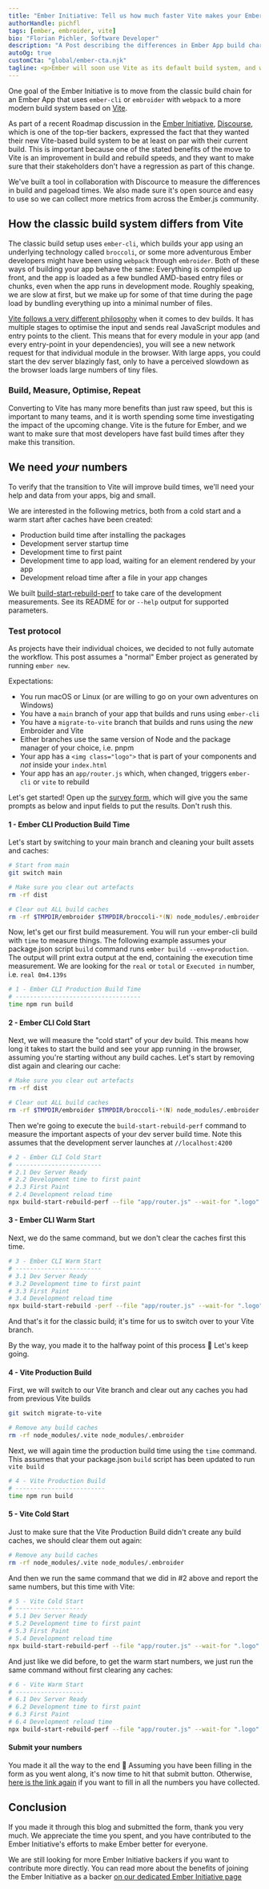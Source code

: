 ```yaml
---
title: "Ember Initiative: Tell us how much faster Vite makes your Ember app"
authorHandle: pichfl
tags: [ember, embroider, vite]
bio: "Florian Pichler, Software Developer"
description: "A Post describing the differences in Ember App build characteristics between classic ember-cli and modern Embroider with Vite"
autoOg: true
customCta: "global/ember-cta.njk"
tagline: <p>Ember will soon use Vite as its default build system, and we would like the developer experience to be as fast as possible for small and large apps. This post details the difference between the old way and the new Vite build system and shows you how to test your app to give us useful feedback on how to make things better.</p>
---
```


One goal of the Ember Initiative is to move from the classic build chain for an Ember App that uses `ember-cli` or `embroider` with `webpack` to a more modern build system based on [Vite](https://vite.dev/).

As part of a recent Roadmap discussion in the [Ember Initiative](https://mainmatter.com/ember-initiative/), [Discourse](https://www.discourse.org/), which is one of the top-tier backers, expressed the fact that they wanted their new Vite-based build system to be at least on par with their current build. This is important because one of the stated benefits of the move to Vite is an improvement in build and rebuild speeds, and they want to make sure that their stakeholders don't have a regression as part of this change.

We've built a tool in collaboration with Discource to measure the differences in build and pageload times. We also made sure it's open source and easy to use so we can collect more metrics from across the Ember.js community.

## How the classic build system differs from Vite

The classic build setup uses `ember-cli`, which builds your app using an underlying technology called `broccoli`, or some more adventurous Ember developers might have been using `webpack` through `embroider`. Both of these ways of building your app behave the same: Everything is compiled up front, and the app is loaded as a few bundled AMD-based entry files or chunks, even when the app runs in development mode. Roughly speaking, we are slow at first, but we make up for some of that time during the page load by bundling everything up into a minimal number of files.

[Vite follows a very different philosophy](https://vite.dev/guide/philosophy) when it comes to dev builds. It has multiple stages to optimise the input and sends real JavaScript modules and entry points to the client. This means that for every module in your app (and every entry-point in your dependencies), you will see a new network request for that individual module in the browser. With large apps, you could start the dev server blazingly fast, only to have a perceived slowdown as the browser loads large numbers of tiny files.

### Build, Measure, Optimise, Repeat

Converting to Vite has many more benefits than just raw speed, but this is important to many teams, and it is worth spending some time investigating the impact of the upcoming change. Vite is the future for Ember, and we want to make sure that most developers have fast build times after they make this transition.

## We need _your_ numbers

To verify that the transition to Vite will improve build times, we'll need your help and data from your apps, big and small.

We are interested in the following metrics, both from a cold start and a warm start after caches have been created:

- Production build time after installing the packages
- Development server startup time
- Development time to first paint
- Development time to app load, waiting for an element rendered by your app
- Development reload time after a file in your app changes

We built [build-start-rebuild-perf](https://github.com/mainmatter/build-start-rebuild-perf) to take care of the development measurements. See its README for or `--help` output for supported parameters.

### Test protocol

As projects have their individual choices, we decided to not fully automate the workflow. This post assumes a "normal" Ember project as generated by running `ember new`.

Expectations:

- You run macOS or Linux (or are willing to go on your own adventures on Windows)
- You have a `main` branch of your app that builds and runs using `ember-cli`
- You have a `migrate-to-vite` branch that builds and runs using the _new_ Embroider and Vite
- Either branches use the same version of Node and the package manager of your choice, i.e. pnpm
- Your app has a `<img class="logo">` that is part of your components and _not_ inside your `index.html`
- Your app has an `app/router.js` which, when changed, triggers `ember-cli` or `vite` to rebuild

Let's get started! Open up the [survey form](https://mainmatter.notion.site/24c64e58ddfa80aaaf15fc85633f6aae), which will give you the same prompts as below and input fields to put the results. Don't rush this.

#### 1 - Ember CLI Production Build Time

Let's start by switching to your main branch and cleaning your built assets and caches:

```sh
# Start from main
git switch main

# Make sure you clear out artefacts
rm -rf dist

# Clear out ALL build caches
rm -rf $TMPDIR/embroider $TMPDIR/broccoli-*(N) node_modules/.embroider
```

Now, let's get our first build measurement. You will run your ember-cli build with `time` to measure things. The following example assumes your package.json script `build` command runs `ember build --env=production`. The output will print extra output at the end, containing the execution time measurement. We are looking for the `real` or `total` or `Executed in` number, i.e. `real 0m4.139s`

```sh
# 1 - Ember CLI Production Build Time
# -----------------------------------
time npm run build
```

#### 2 - Ember CLI Cold Start

Next, we will measure the "cold start" of your dev build. This means how long it takes to start the build and see your app running in the browser, assuming you're starting without any build caches. Let's start by removing dist again and clearing our cache:

```sh
# Make sure you clear out artefacts
rm -rf dist

# Clear out ALL build caches
rm -rf $TMPDIR/embroider $TMPDIR/broccoli-*(N) node_modules/.embroider
```

Then we're going to execute the `build-start-rebuild-perf` command to measure the important aspects of your dev server build time. Note this assumes that the development server launches at `//localhost:4200`

```sh
# 2 - Ember CLI Cold Start
# ------------------------
# 2.1 Dev Server Ready
# 2.2 Development time to first paint
# 2.3 First Paint
# 2.4 Development reload time
npx build-start-rebuild-perf --file "app/router.js" --wait-for ".logo" --command "npm start"
```

#### 3 - Ember CLI Warm Start

Next, we do the same command, but we don't clear the caches first this time.

```sh
# 3 - Ember CLI Warm Start
# ------------------------
# 3.1 Dev Server Ready
# 3.2 Development time to first paint
# 3.3 First Paint
# 3.4 Development reload time
npx build-start-rebuild -perf --file "app/router.js" --wait-for ".logo" --command "npm start"
```

And that's it for the classic build; it's time for us to switch over to your Vite branch.

By the way, you made it to the halfway point of this process 🎉 Let's keep going.

#### 4 - Vite Production Build

First, we will switch to our Vite branch and clear out any caches you had from previous Vite builds

```sh
git switch migrate-to-vite

# Remove any build caches
rm -rf node_modules/.vite node_modules/.embroider
```

Next, we will again time the production build time using the `time` command. This assumes that your package.json `build` script has been updated to run `vite build`

```sh
# 4 - Vite Production Build
# -------------------------
time npm run build
```

#### 5 - Vite Cold Start

Just to make sure that the Vite Production Build didn't create any build caches, we should clear them out again:

```sh
# Remove any build caches
rm -rf node_modules/.vite node_modules/.embroider
```

And then we run the same command that we did in #2 above and report the same numbers, but this time with Vite:

```sh
# 5 - Vite Cold Start
# -------------------
# 5.1 Dev Server Ready
# 5.2 Development time to first paint
# 5.3 First Paint
# 5.4 Development reload time
npx build-start-rebuild-perf --file "app/router.js" --wait-for ".logo" --command "npm start"
```

And just like we did before, to get the warm start numbers, we just run the same command without first clearing any caches:

```sh
# 6 - Vite Warm Start
# -------------------
# 6.1 Dev Server Ready
# 6.2 Development time to first paint
# 6.3 First Paint
# 6.4 Development reload time
npx build-start-rebuild-perf --file "app/router.js" --wait-for ".logo" --command "npm start"
```

#### Submit your numbers

You made it all the way to the end 🎉 Assuming you have been filling in the form as you went along, it's now time to hit that submit button. Otherwise, [here is the link again](https://mainmatter.notion.site/24c64e58ddfa80aaaf15fc85633f6aae) if you want to fill in all the numbers you have collected.

## Conclusion

If you made it through this blog and submitted the form, thank you very much. We appreciate the time you spent, and you have contributed to the Ember Initiative's efforts to make Ember better for everyone.

We are still looking for more Ember Initiative backers if you want to contribute more directly. You can read more about the benefits of joining the Ember Initiative as a backer [on our dedicated Ember Initiative page](/ember-initiative/)
